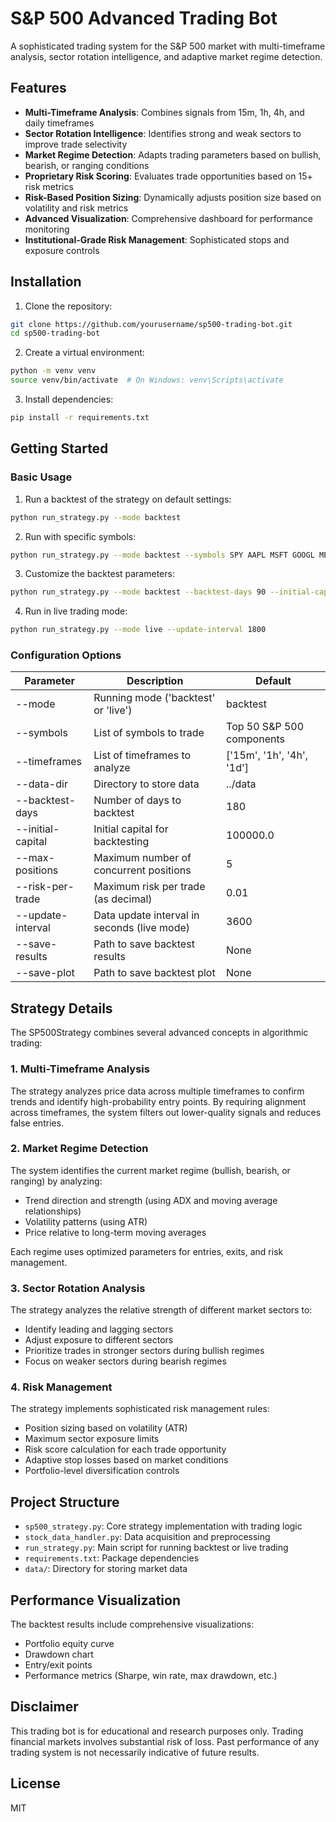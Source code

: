 # S&P 500 Advanced Trading Bot

A sophisticated trading system for the S&P 500 market with multi-timeframe analysis, sector rotation intelligence, and adaptive market regime detection.

## Features

- **Multi-Timeframe Analysis**: Combines signals from 15m, 1h, 4h, and daily timeframes
- **Sector Rotation Intelligence**: Identifies strong and weak sectors to improve trade selectivity
- **Market Regime Detection**: Adapts trading parameters based on bullish, bearish, or ranging conditions
- **Proprietary Risk Scoring**: Evaluates trade opportunities based on 15+ risk metrics
- **Risk-Based Position Sizing**: Dynamically adjusts position size based on volatility and risk metrics
- **Advanced Visualization**: Comprehensive dashboard for performance monitoring
- **Institutional-Grade Risk Management**: Sophisticated stops and exposure controls

## Installation

1. Clone the repository:
```bash
git clone https://github.com/yourusername/sp500-trading-bot.git
cd sp500-trading-bot
```

2. Create a virtual environment:
```bash
python -m venv venv
source venv/bin/activate  # On Windows: venv\Scripts\activate
```

3. Install dependencies:
```bash
pip install -r requirements.txt
```

## Getting Started

### Basic Usage

1. Run a backtest of the strategy on default settings:
```bash
python run_strategy.py --mode backtest
```

2. Run with specific symbols:
```bash
python run_strategy.py --mode backtest --symbols SPY AAPL MSFT GOOGL META
```

3. Customize the backtest parameters:
```bash
python run_strategy.py --mode backtest --backtest-days 90 --initial-capital 50000 --max-positions 3 --risk-per-trade 0.02 --save-results backtest_results.json --save-plot backtest_plot.png
```

4. Run in live trading mode:
```bash
python run_strategy.py --mode live --update-interval 1800
```

### Configuration Options

| Parameter | Description | Default |
|-----------|-------------|---------|
| --mode | Running mode ('backtest' or 'live') | backtest |
| --symbols | List of symbols to trade | Top 50 S&P 500 components |
| --timeframes | List of timeframes to analyze | ['15m', '1h', '4h', '1d'] |
| --data-dir | Directory to store data | ../data |
| --backtest-days | Number of days to backtest | 180 |
| --initial-capital | Initial capital for backtesting | 100000.0 |
| --max-positions | Maximum number of concurrent positions | 5 |
| --risk-per-trade | Maximum risk per trade (as decimal) | 0.01 |
| --update-interval | Data update interval in seconds (live mode) | 3600 |
| --save-results | Path to save backtest results | None |
| --save-plot | Path to save backtest plot | None |

## Strategy Details

The SP500Strategy combines several advanced concepts in algorithmic trading:

### 1. Multi-Timeframe Analysis
The strategy analyzes price data across multiple timeframes to confirm trends and identify high-probability entry points. By requiring alignment across timeframes, the system filters out lower-quality signals and reduces false entries.

### 2. Market Regime Detection
The system identifies the current market regime (bullish, bearish, or ranging) by analyzing:
- Trend direction and strength (using ADX and moving average relationships)
- Volatility patterns (using ATR)
- Price relative to long-term moving averages

Each regime uses optimized parameters for entries, exits, and risk management.

### 3. Sector Rotation Analysis
The strategy analyzes the relative strength of different market sectors to:
- Identify leading and lagging sectors
- Adjust exposure to different sectors
- Prioritize trades in stronger sectors during bullish regimes
- Focus on weaker sectors during bearish regimes

### 4. Risk Management
The strategy implements sophisticated risk management rules:
- Position sizing based on volatility (ATR)
- Maximum sector exposure limits
- Risk score calculation for each trade opportunity
- Adaptive stop losses based on market conditions
- Portfolio-level diversification controls

## Project Structure

- `sp500_strategy.py`: Core strategy implementation with trading logic
- `stock_data_handler.py`: Data acquisition and preprocessing
- `run_strategy.py`: Main script for running backtest or live trading
- `requirements.txt`: Package dependencies
- `data/`: Directory for storing market data

## Performance Visualization

The backtest results include comprehensive visualizations:
- Portfolio equity curve
- Drawdown chart
- Entry/exit points
- Performance metrics (Sharpe, win rate, max drawdown, etc.)

## Disclaimer

This trading bot is for educational and research purposes only. Trading financial markets involves substantial risk of loss. Past performance of any trading system is not necessarily indicative of future results.

## License

MIT 